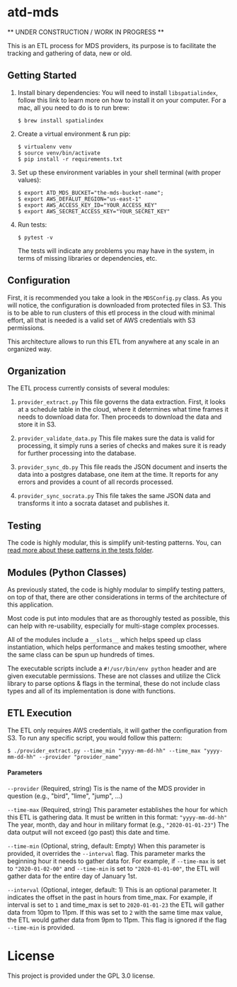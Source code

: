 # atd-mds

** UNDER CONSTRUCTION / WORK IN PROGRESS **

This is an ETL process for MDS providers, its purpose is to facilitate
the tracking and gathering of data, new or old.

## Getting Started

1. Install binary dependencies:
    You will need to install `libspatialindex`,  follow this link to learn more
    on how to install it on your computer. For a mac, all you need to do
    is to run brew:
    
    ```
    $ brew install spatialindex
    ```

2. Create a virtual environment & run pip:
   
    ```
    $ virtualenv venv
    $ source venv/bin/activate
    $ pip install -r requirements.txt
    ```
    
3. Set up these environment variables in your shell terminal (with proper values):

    ```
    $ export ATD_MDS_BUCKET="the-mds-bucket-name";
    $ export AWS_DEFALUT_REGION="us-east-1"
    $ export AWS_ACCESS_KEY_ID="YOUR_ACCESS_KEY"
    $ export AWS_SECRET_ACCESS_KEY="YOUR_SECRET_KEY"
    ``` 
4. Run tests:
    
   ```
   $ pytest -v
   ```

    The tests will indicate any problems you may have in the system,
    in terms of missing libraries or dependencies, etc.
  
  
## Configuration

First, it is recommended you take a look in the `MDSConfig.py` class.
As you will notice, the configuration is downloaded from protected
files in S3. This is to be able to run clusters of this etl process
in the cloud with minimal effort, all that is needed is a valid set
of AWS credentials with S3 permissions.

This architecture allows to run this ETL from anywhere at any scale
in an organized way.

## Organization

The ETL process currently consists of several modules:

1. `provider_extract.py` This file governs the data extraction. First,
it looks at a schedule table in the cloud, where it determines what
time frames it needs to download data for. Then proceeds to download
the data and store it in S3.

2. `provider_validate_data.py` This file makes sure the data is valid
for processing, it simply runs a series of checks and makes sure it is
ready for further processing into the database.

3. `provider_sync_db.py` This file reads the JSON document and inserts
the data into a postgres database, one item at the time. It reports for
any errors and provides a count of all records processed.

4. `provider_sync_socrata.py` This file takes the same JSON data and
transforms it into a socrata dataset and publishes it.

## Testing

The code is highly modular, this is simplify unit-testing patterns. You,
can [read more about these patterns in the tests folder](./tests).

## Modules (Python Classes)

As previously stated, the code is highly modular to simplify testing patters,
on top of that, there are other considerations in terms of the architecture
of this application.

Most code is put into modules that are as thoroughly tested as possible,
this can help with re-usability, especially for multi-stage complex processes.

All of the modules include a `__slots__` which helps speed up class
instantiation, which helps performance and makes testing smoother,
where the same class can be spun up hundreds of times.

The executable scripts include a `#!/usr/bin/env python` header and are given
executable permissions. These are not classes and utilize the Click library
to parse options & flags in the terminal, these do not include class types and
all of its implementation is done with functions.

## ETL Execution

The ETL only requires AWS credentials, it will gather the configuration
from S3. To run any specific script, you would follow this pattern:

```
$ ./provider_extract.py --time_min "yyyy-mm-dd-hh" --time_max "yyyy-mm-dd-hh" --provider "provider_name"
```

#### Parameters

`--provider` (Required, string) Tis is the name of the MDS provider in question (e.g., "bird", "lime", "jump", ...)

`--time-max` (Required, string) This parameter establishes the hour for which this ETL
is gathering data. It must be written in this format: `"yyyy-mm-dd-hh"` The year, month, day
and hour in military format (e.g., `"2020-01-01-23"`) The data output will not exceed (go past)
this date and time.

`--time-min` (Optional, string, default: Empty) When this parameter is provided, it overrides
the `--interval` flag. This parameter marks the beginning hour it needs to gather data for.
For example, if `--time-max` is set to `"2020-01-02-00"` and `--time-min` is set to
`"2020-01-01-00"`, the ETL will gather data for the entire day of January 1st. 

`--interval` (Optional, integer, default: 1) This is an optional parameter. It indicates the offset
in the past in hours from time_max. For example, if interval is set to `1` and time_max
is set to `2020-01-01-23` the ETL will gather data from 10pm to 11pm. If this was set to
`2` with the same time max value, the ETL would gather data from 9pm to 11pm. This flag
is ignored if the flag `--time-min` is provided.

# License
This project is provided under the GPL 3.0 license.
